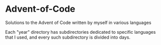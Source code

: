 # Advent-of-Code
Solutions to the Advent of Code written by myself in various languages

Each "year" directory has subdirectories dedicated to specific languages that I used, and every such subdirectory is divided into days.
